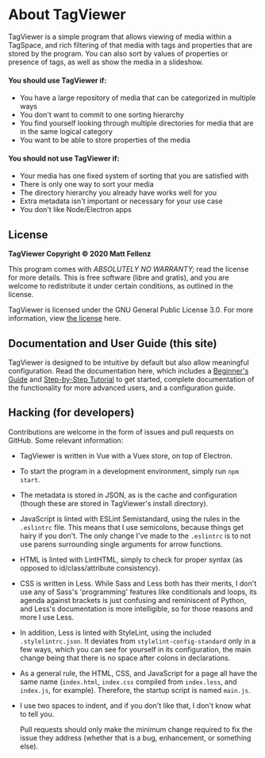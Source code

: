 # About TagViewer

TagViewer is a simple program that allows viewing of media within a TagSpace, and rich filtering of that media with tags and properties that are stored by the program. You can also sort by values of properties or presence of tags, as well as show the media in a slideshow.

#### You should use TagViewer if:

* You have a large repository of media that can be categorized in multiple ways
* You don't want to commit to one sorting hierarchy
* You find yourself looking through multiple directories for media that are in the same logical category
* You want to be able to store properties of the media

#### You should not use TagViewer if:

* Your media has one fixed system of sorting that you are satisfied with
* There is only one way to sort your media
* The directory hierarchy you already have works well for you
* Extra metadata isn't important or necessary for your use case
* You don't like Node/Electron apps

## License

**TagViewer Copyright © 2020 Matt Fellenz**

This program comes with _ABSOLUTELY NO WARRANTY;_ read the license for more details. This is free software \(libre and gratis\), and you are welcome to redistribute it under certain conditions, as outlined in the license.

TagViewer is licensed under the GNU General Public License 3.0. For more information, view [the license](https://www.gnu.org/licenses/gpl-3.0.en.html) here.

## Documentation and User Guide \(this site\)

TagViewer is designed to be intuitive by default but also allow meaningful configuration. Read the documentation here, which includes a [Beginner's Guide](beginners-guide/tagspaces.md) and [Step-by-Step Tutorial](step-by-step-tutorial/creating-a-tagspace-and-adding-media.md) to get started, complete documentation of the functionality for more advanced users, and a configuration guide.

## Hacking \(for developers\)

Contributions are welcome in the form of issues and pull requests on GitHub. Some relevant information:

* TagViewer is written in Vue with a Vuex store, on top of Electron.
* To start the program in a development environment, simply run `npm start`.
* The metadata is stored in JSON, as is the cache and configuration \(though these are stored in TagViewer's install directory\).
* JavaScript is linted with ESLint Semistandard, using the rules in the `.eslintrc` file. This means that I use semicolons, because things get hairy if you don't. The only change I've made to the `.eslintrc` is to not use parens surrounding single arguments for arrow functions.
* HTML is linted with LintHTML, simply to check for proper syntax \(as opposed to id/class/attribute consistency\).
* CSS is written in Less. While Sass and Less both has their merits, I don't use any of Sass's 'programming' features like conditionals and loops, its agenda against brackets is just confusing and reminiscent of Python, and Less's documentation is more intelligible, so for those reasons and more I use Less.
* In addition, Less is linted with StyleLint, using the included `.stylelintrc.json`. It deviates from `stylelint-config-standard` only in a few ways, which you can see for yourself in its configuration, the main change being that there is no space after colons in declarations.
* As a general rule, the HTML, CSS, and JavaScript for a page all have the same name \(`index.html`, `index.css` compiled from `index.less`, and `index.js`, for example\). Therefore, the startup script is named `main.js`.
* I use two spaces to indent, and if you don't like that, I don't know what to tell you.

  Pull requests should only make the minimum change required to fix the issue they address \(whether that is a bug, enhancement, or something else\).


